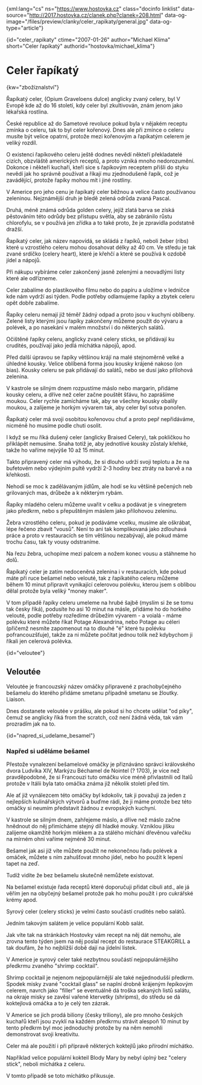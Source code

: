 
{xml:lang="cs" ns="https://www.hostovka.cz" class="docinfo linklist" data-source="http://2017.hostovka.cz/clanek.php?clanek=208.html" data-og-image="/files/preview/clanky/celer_rapikaty/general.jpg" data-og-type="article"}

{id="celer\_rapikaty" ctime="2007-01-26" author="Michael Klíma" short="Celer řapíkatý" authorid="hostovka/michael\_klima"}

# Celer řapíkatý

<!-- generated attribute kw by user_udpatekw.sh on 2019-03-11, do not edit -->

{kw="zbožíznalství"}

Řapíkatý celer, (Opium Graveloens dulce) anglicky zvaný celery, byl V Evropě kde až do 16 století, kdy celer byl zkultivován, znám jenom jako lékařská rostlina.

České republice až do Sametové revoluce pokud byla v nějakém receptu zmínka o celeru, tak to byl celer kořenový. Dnes ale při zmínce o celeru musíte být velice opatrní, protože mezi kořenovým a řapíkatým celerem je veliký rozdíl.

O existenci řapíkového celeru ještě dodnes nevědí někteří překladatelé cizích, obzvláště amerických receptů, a proto vzniká mnoho nedorozumění. Dokonce i někteří kuchaři, kteří sice s řapíkovým receptem přišli do styku nevědí jak ho správně používat a říkají mu zjednodušeně řapík, což je zavádějící, protože řapíky mohou mít i jiné rostliny.

V Americe pro jeho cenu je řapíkatý celer běžnou a velice často používanou zeleninou. Nejznámější druh je bledě zelená odrůda zvaná Pascal.

Druhá, méně známá odrůda golden celery, jejíž zlatá barva se získá pěstováním této odrůdy bez přístupu světla, aby se zabránilo růstu chlorofylu, se v používá jen zřídka a to také proto, že je zpravidla podstatně dražší.

Řapíkatý celer, jak název napovídá, se skládá z řapíků, neboli žeber (ribs) které u vzrostlého celeru mohou dosahovat délky až 40 cm. Ve středu je tak zvané srdíčko (celery heart), které je křehčí a které se používá k ozdobě jídel a nápojů.

Při nákupu vybíráme celer zakončený jasně zelenými a neovadlými listy které ale odřízneme.

Celer zabalíme do plastikového filmu nebo do papíru a uložíme v ledničce kde nám vydrží asi týden. Podle potřeby odlamujeme řapíky a zbytek celeru opět dobře zabalíme.

Řapíky celeru nemají již téměř žádný odpad a proto jsou v kuchyni oblíbeny. Zelené listy kterými jsou řapíky zakončeny můžeme použít do vývaru a polévek, a po nasekání v malém množství i do některých salátů.

Očištěné řapíky celeru, anglicky zvané celery sticks, se přidávají ku crudités, používají jako jedlá míchátka nápojů, apod.

Před další úpravou se řapíky většinou krájí na malé stejnoměrně velké a úhledné kousky. Velice oblíbená forma jsou kousky krájené nakoso (on bias). Kousky celeru se pak přidávají do salátů, nebo se dusí jako přílohová zelenina.

V kastrole se silným dnem rozpustíme máslo nebo margarin, přidáme kousky celeru, a dříve než celer začne pouštět šťávu, ho zaprášíme moukou. Celer rychle zamícháme tak, aby se všechny kousky obalily moukou, a zalijeme je horkým vývarem tak, aby celer byl sotva ponořen.

Řapíkatý celer má svoji osobitou kořenovou chuť a proto pepř nepřidáváme, nicméně ho musíme podle chuti osolit.

I když se mu říká dušený celer (anglicky Braised Celery), tak pokličkou ho přiklápět nemusíme. Snaha totiž je, aby jednotlivé kousky zůstaly křehké, takže ho vaříme nejvýše 10 až 15 minut.

Takto připravený celer má výhodu, že si dlouho udrží svoji teplotu a že na bufetovém nebo výdejním pultě vydrží 2-3 hodiny bez ztráty na barvě a na křehkosti.

Nehodí se moc k zadělávaným jídlům, ale hodí se ku většině pečených neb grilovaných mas, drůbeže a k některým rybám.

Řapíky mladého celeru můžeme uvařit v celku a podávat je s vinegretem jako předkrm, nebo s přepuštěným máslem jako přílohovou zeleninu.

Žebra vzrostlého celeru, pokud je podáváme vcelku, musíme ale oškrábat, lépe řečeno zbavit "vousů". Není to ani tak komplikovaná jako zdlouhavá práce a proto v restauracích se tím většinou nezabývají, ale pokud máme trochu času, tak ty vousy odstraníme.

Na řezu žebra, uchopíme mezi palcem a nožem konec vousu a stáhneme ho dolů.

Řapíkatý celer je zatím nedoceněná zelenina i v restauracích, kde pokud máte při ruce bešamel nebo velouté, tak z řapíkatého celeru můžeme během 10 minut připravit vynikající celerovou polévku, kterou jsem s oblibou dělal protože byla veliký "money maker".

V tom případě řapíky celeru umeleme na hrubé šajbě (myslím si že se tomu tak česky říká), podusíte ho asi 10 minut na másle, přidáme ho do horkého velouté, podle potřeby rozředíme drůbežím vývarem - a voialá - máme polévku které můžete říkat Potage Alexandrina, nebo Potage au céleri (přičemž nesmíte zapomenout na to dlouhé "é" které tu polévku pofrancouzšťuje), takže za ni můžete počítat jednou tolik než kdybychom ji říkali jen celerová polévka.

{id="veloutee"}

## Veloutée

Veloutée je francouzský název omáčky připravené z prachobyčejného bešamelu do kterého přidáme smetanu případně smetanu se žloutky. Liaison.

Dnes dostanete veloutée v prášku, ale pokud si ho chcete udělat "od píky", čemuž se anglicky říká from the scratch, což není žádná věda, tak vám prozradím jak na to.

{id="napred\_si\_udelame_besamel"}

### Napřed si uděláme bešamel

Přestože vynalezení bešamelové omáčky je přiznáváno správci královského dvora Ludvíka XIV, Markýzu Béchamel de Nointel (? 1703), je více než pravděpodobné, že si Francouzi tuto omáčku více méně přivlastnili od Italů protože v Itálii byla tato omáčka známa již několik století před tím.

Ale ať již vynálezcem této omáčky byl kdokoliv, tak ji považuji za jeden z nejlepších kulinářských výtvorů a buďme rádi, že ji máme protože bez této omáčky si neumím představit žádnou z evropských kuchyní.

V kastrole se silným dnem, zahřejeme máslo, a dříve než máslo začne hnědnout do něj přimícháme stejný díl hladké mouky. Vzniklou jíšku zalijeme okamžitě horkým mlékem a za stálého míchání dřevěnou vařečku na mírném ohni vaříme nejméně 30 minut.

Bešamel jak asi již víte můžete použít ne nekonečnou řadu polévek a omáček, můžete s ním zahušťovat mnoho jídel, nebo ho použít k lepení tapet na zeď.

Tudíž vidíte že bez bešamelu skutečně nemůžete existovat.

Na bešamel existuje řada receptů které doporučuji přidat cibuli atd., ale já věřím jen na obyčejný bešamel protože pak ho mohu použít i pro cukrářské krémy apod.

Syrový celer (celery sticks) je velmi často součástí crudités nebo salátů.

Jedním takovým salátem je velice populární Kobb salát.

Jak víte tak na stránkách Hostovky vám recept na něj dát nemohu, ale zrovna tento týden jsem na něj poslal recept do restaurace STEAKGRILL a tak doufám, že ho nejbližší době dají na jídelní lístek.

V Americe je syrový celer také nezbytnou součástí nejpopulárnějšího předkrmu zvaného "shrimp cocktail".

Shrimp cocktail je nejenom nejpopulárnější ale také nejjednodušší předkrm. Spodek misky zvané "cocktail glass" se naplní drobně krájeným řepíkovým celerem, navrch jako "filler" se eventuálně dá troška sekaných listů salátu, na okraje misky se zavěsí vařené ktervetky (shripms), do středu se dá koktejlová omáčka a to je celý ten zázrak.

V Americe se jich prodá biliony (česky triliony), ale pro mnoho českých kuchařů kteří jsou zvyklí na každém předkrmu strávit alespoň 10 minut by tento předkrm byl moc jednoduchý protože by na něm nemohli demonstrovat svoji kreativitu.

Celer má ale použití i při přípravě některých koktejlů jako přírodní míchátko.

Například velice populární kokteil Blody Mary by nebyl úplný bez "celery stick", neboli míchátka z celeru.

V tomto případě se toto míchátko přikusuje.

